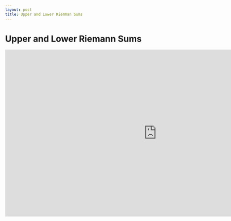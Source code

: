 ```yaml
---
layout: post
title: Upper and Lower Riemman Sums
---
```


# Upper and Lower Riemann Sums
<iframe scrolling="no" src="https://tube.geogebra.org/material/iframe/id/109526/width/980/height/540/border/888888/rc/true/ai/false/sdz/true/smb/false/stb/false/stbh/true/ld/false/sri/true/at/preferhtml5" width="980px" height="540px" style="border:0px;"> </iframe>